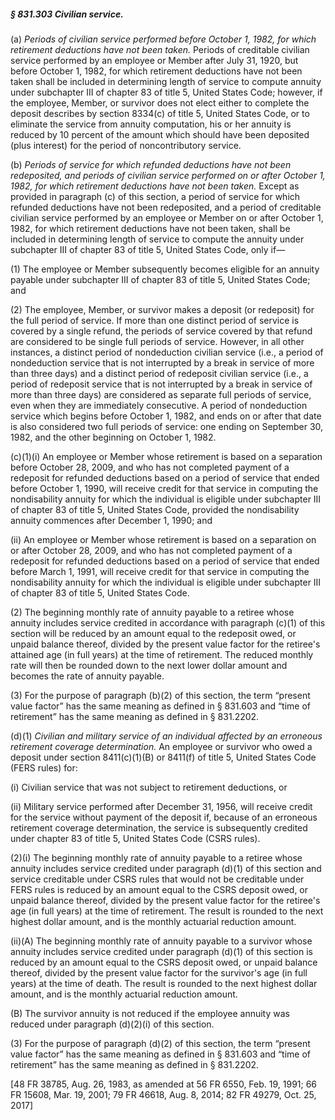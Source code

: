 ##### § 831.303 Civilian service. #####

(a) *Periods of civilian service performed before October 1, 1982, for which retirement deductions have not been taken.* Periods of creditable civilian service performed by an employee or Member after July 31, 1920, but before October 1, 1982, for which retirement deductions have not been taken shall be included in determining length of service to compute annuity under subchapter III of chapter 83 of title 5, United States Code; however, if the employee, Member, or survivor does not elect either to complete the deposit describes by section 8334(c) of title 5, United States Code, or to eliminate the service from annuity computation, his or her annuity is reduced by 10 percent of the amount which should have been deposited (plus interest) for the period of noncontributory service.

(b) *Periods of service for which refunded deductions have not been redeposited, and periods of civilian service performed on or after October 1, 1982, for which retirement deductions have not been taken.* Except as provided in paragraph (c) of this section, a period of service for which refunded deductions have not been redeposited, and a period of creditable civilian service performed by an employee or Member on or after October 1, 1982, for which retirement deductions have not been taken, shall be included in determining length of service to compute the annuity under subchapter III of chapter 83 of title 5, United States Code, only if—

(1) The employee or Member subsequently becomes eligible for an annuity payable under subchapter III of chapter 83 of title 5, United States Code; and

(2) The employee, Member, or survivor makes a deposit (or redeposit) for the full period of service. If more than one distinct period of service is covered by a single refund, the periods of service covered by that refund are considered to be single full periods of service. However, in all other instances, a distinct period of nondeduction civilian service (i.e., a period of nondeduction service that is not interrupted by a break in service of more than three days) and a distinct period of redeposit civilian service (i.e., a period of redeposit service that is not interrupted by a break in service of more than three days) are considered as separate full periods of service, even when they are immediately consecutive. A period of nondeduction service which begins before October 1, 1982, and ends on or after that date is also considered two full periods of service: one ending on September 30, 1982, and the other beginning on October 1, 1982.

(c)(1)(i) An employee or Member whose retirement is based on a separation before October 28, 2009, and who has not completed payment of a redeposit for refunded deductions based on a period of service that ended before October 1, 1990, will receive credit for that service in computing the nondisability annuity for which the individual is eligible under subchapter III of chapter 83 of title 5, United States Code, provided the nondisability annuity commences after December 1, 1990; and

(ii) An employee or Member whose retirement is based on a separation on or after October 28, 2009, and who has not completed payment of a redeposit for refunded deductions based on a period of service that ended before March 1, 1991, will receive credit for that service in computing the nondisability annuity for which the individual is eligible under subchapter III of chapter 83 of title 5, United States Code.

(2) The beginning monthly rate of annuity payable to a retiree whose annuity includes service credited in accordance with paragraph (c)(1) of this section will be reduced by an amount equal to the redeposit owed, or unpaid balance thereof, divided by the present value factor for the retiree's attained age (in full years) at the time of retirement. The reduced monthly rate will then be rounded down to the next lower dollar amount and becomes the rate of annuity payable.

(3) For the purpose of paragraph (b)(2) of this section, the term “present value factor” has the same meaning as defined in § 831.603 and “time of retirement” has the same meaning as defined in § 831.2202.

(d)(1) *Civilian and military service of an individual affected by an erroneous retirement coverage determination.* An employee or survivor who owed a deposit under section 8411(c)(1)(B) or 8411(f) of title 5, United States Code (FERS rules) for:

(i) Civilian service that was not subject to retirement deductions, or

(ii) Military service performed after December 31, 1956, will receive credit for the service without payment of the deposit if, because of an erroneous retirement coverage determination, the service is subsequently credited under chapter 83 of title 5, United States Code (CSRS rules).

(2)(i) The beginning monthly rate of annuity payable to a retiree whose annuity includes service credited under paragraph (d)(1) of this section and service creditable under CSRS rules that would not be creditable under FERS rules is reduced by an amount equal to the CSRS deposit owed, or unpaid balance thereof, divided by the present value factor for the retiree's age (in full years) at the time of retirement. The result is rounded to the next highest dollar amount, and is the monthly actuarial reduction amount.

(ii)(A) The beginning monthly rate of annuity payable to a survivor whose annuity includes service credited under paragraph (d)(1) of this section is reduced by an amount equal to the CSRS deposit owed, or unpaid balance thereof, divided by the present value factor for the survivor's age (in full years) at the time of death. The result is rounded to the next highest dollar amount, and is the monthly actuarial reduction amount.

(B) The survivor annuity is not reduced if the employee annuity was reduced under paragraph (d)(2)(i) of this section.

(3) For the purpose of paragraph (d)(2) of this section, the term “present value factor” has the same meaning as defined in § 831.603 and “time of retirement” has the same meaning as defined in § 831.2202.

[48 FR 38785, Aug. 26, 1983, as amended at 56 FR 6550, Feb. 19, 1991; 66 FR 15608, Mar. 19, 2001; 79 FR 46618, Aug. 8, 2014; 82 FR 49279, Oct. 25, 2017]